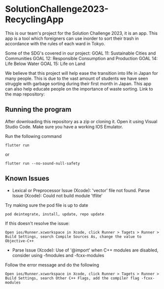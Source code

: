 # SolutionChallenge2023-RecyclingApp
This is our team's project for the Solution Challenge 2023, it is an app. This app is a tool which foreigners can use inorder to sort their trash in accordance with the rules of each ward in Tokyo. 


Some of the SDG's covered in our project:
    GOAL 11: Sustainable Cities and Communities
    GOAL 12: Responsible Consumption and Production
    GOAL 14: Life Below Water
    GOAL 15: Life on Land


We believe that this project will help ease the transition into life in Japan for many people. This is due to the vast amount of students we have seen struggle with garbage sorting during their first month in Japan. This app can also help educate people on the importance of waste sorting.
Link to the map repository: 

## Running the program

After downloading this repository as a zip or cloning it. Open it using Visual Studio Code. Make sure you have a working IOS Emulator.

Run the following command

    flutter run

or

    flutter run --no-sound-null-safety  

## Known Issues

- Lexical or Preprocessor Issue (Xcode): 'vector' file not found. Parse Issue (Xcode): Could not build module 'tflite'

Try making sure the pod file is up to date
    
    pod deintegrate, install, update, repo update

If this doesn't resolve the issue:

    Open ios/Runner.xcworkspace in Xcode, click Runner > Tagets > Runner > Build Settings, search Compile Sources As, change the value to Objective-C++
    
    
- Parse Issue (Xcode): Use of '@import' when C++ modules are disabled, consider using -fmodules and -fcxx-modules

Follow the error message and do the following

    Open ios/Runner.xcworkspace in Xcode, click Runner > Tagets > Runner > Build Settings, search Other C++ Flags, add the compiler flag -fcxx-modules


